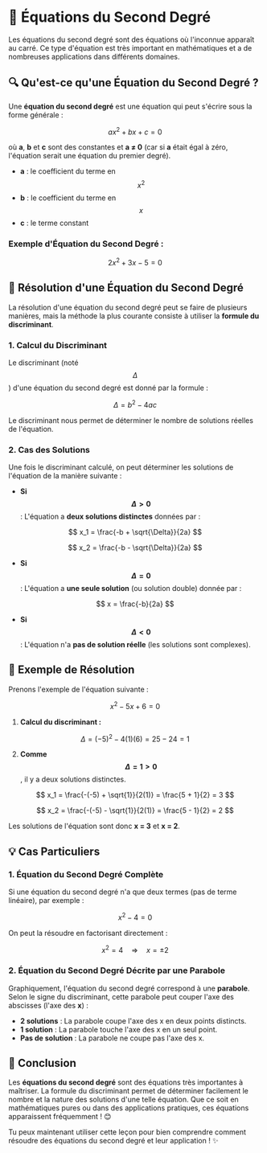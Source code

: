 # 📐 Équations du Second Degré

Les équations du second degré sont des équations où l'inconnue apparaît au carré. Ce type d'équation est très important en mathématiques et a de nombreuses applications dans différents domaines.

## 🔍 Qu'est-ce qu'une Équation du Second Degré ?

Une **équation du second degré** est une équation qui peut s'écrire sous la forme générale :

$$
ax^2 + bx + c = 0
$$

où **a**, **b** et **c** sont des constantes et **a ≠ 0** (car si **a** était égal à zéro, l'équation serait une équation du premier degré).

- **a** : le coefficient du terme en $$x^2$$
- **b** : le coefficient du terme en $$x$$
- **c** : le terme constant

### Exemple d'Équation du Second Degré :
$$
2x^2 + 3x - 5 = 0
$$



## 🔑 Résolution d'une Équation du Second Degré

La résolution d'une équation du second degré peut se faire de plusieurs manières, mais la méthode la plus courante consiste à utiliser la **formule du discriminant**.

### 1. Calcul du Discriminant

Le discriminant (noté $$\Delta$$) d'une équation du second degré est donné par la formule :

$$
\Delta = b^2 - 4ac
$$

Le discriminant nous permet de déterminer le nombre de solutions réelles de l'équation.

### 2. Cas des Solutions

Une fois le discriminant calculé, on peut déterminer les solutions de l'équation de la manière suivante :

- **Si $$\Delta > 0$$** : L'équation a **deux solutions distinctes** données par :

$$
x_1 = \frac{-b + \sqrt{\Delta}}{2a}
$$

$$
x_2 = \frac{-b - \sqrt{\Delta}}{2a}
$$

- **Si $$\Delta = 0$$** : L'équation a **une seule solution** (ou solution double) donnée par :

$$
x = \frac{-b}{2a}
$$

- **Si $$\Delta < 0$$** : L'équation n'a **pas de solution réelle** (les solutions sont complexes).



## 📝 Exemple de Résolution

Prenons l'exemple de l'équation suivante :

$$
x^2 - 5x + 6 = 0
$$

1. **Calcul du discriminant :**

$$
\Delta = (-5)^2 - 4(1)(6) = 25 - 24 = 1
$$

2. **Comme $$\Delta = 1 > 0$$**, il y a deux solutions distinctes.

$$
x_1 = \frac{-(-5) + \sqrt{1}}{2(1)} = \frac{5 + 1}{2} = 3
$$

$$
x_2 = \frac{-(-5) - \sqrt{1}}{2(1)} = \frac{5 - 1}{2} = 2
$$

Les solutions de l'équation sont donc **x = 3** et **x = 2**.



## 💡 Cas Particuliers

### 1. Équation du Second Degré Complète

Si une équation du second degré n'a que deux termes (pas de terme linéaire), par exemple :

$$
x^2 - 4 = 0
$$

On peut la résoudre en factorisant directement :

$$
x^2 = 4 \quad \Rightarrow \quad x = \pm 2
$$

### 2. Équation du Second Degré Décrite par une Parabole

Graphiquement, l'équation du second degré correspond à une **parabole**. Selon le signe du discriminant, cette parabole peut couper l'axe des abscisses (l'axe des **x**) :

- **2 solutions** : La parabole coupe l'axe des x en deux points distincts.
- **1 solution** : La parabole touche l'axe des x en un seul point.
- **Pas de solution** : La parabole ne coupe pas l'axe des x.



## 📌 Conclusion

Les **équations du second degré** sont des équations très importantes à maîtriser. La formule du discriminant permet de déterminer facilement le nombre et la nature des solutions d'une telle équation. Que ce soit en mathématiques pures ou dans des applications pratiques, ces équations apparaissent fréquemment ! 😊

 

Tu peux maintenant utiliser cette leçon pour bien comprendre comment résoudre des équations du second degré et leur application ! ✨